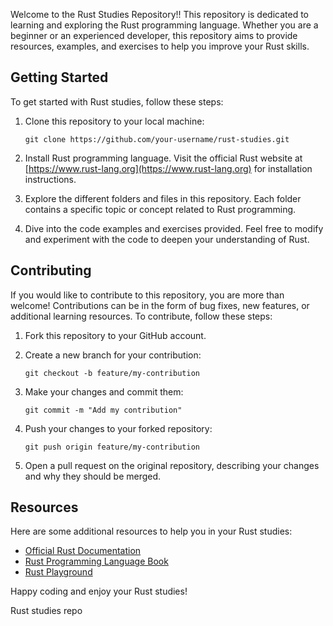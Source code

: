 Welcome to the Rust Studies Repository!! This repository is dedicated to learning and exploring the Rust programming language. Whether you are a beginner or an experienced developer, this repository aims to provide resources, examples, and exercises to help you improve your Rust skills.

## Getting Started

To get started with Rust studies, follow these steps:

1. Clone this repository to your local machine:
    ```
    git clone https://github.com/your-username/rust-studies.git
    ```

2. Install Rust programming language. Visit the official Rust website at [https://www.rust-lang.org](https://www.rust-lang.org) for installation instructions.

3. Explore the different folders and files in this repository. Each folder contains a specific topic or concept related to Rust programming.

4. Dive into the code examples and exercises provided. Feel free to modify and experiment with the code to deepen your understanding of Rust.

## Contributing

If you would like to contribute to this repository, you are more than welcome! Contributions can be in the form of bug fixes, new features, or additional learning resources. To contribute, follow these steps:

1. Fork this repository to your GitHub account.

2. Create a new branch for your contribution:
    ```
    git checkout -b feature/my-contribution
    ```

3. Make your changes and commit them:
    ```
    git commit -m "Add my contribution"
    ```

4. Push your changes to your forked repository:
    ```
    git push origin feature/my-contribution
    ```

5. Open a pull request on the original repository, describing your changes and why they should be merged.

## Resources

Here are some additional resources to help you in your Rust studies:

- [Official Rust Documentation](https://doc.rust-lang.org)
- [Rust Programming Language Book](https://doc.rust-lang.org/book)
- [Rust Playground](https://play.rust-lang.org)

Happy coding and enjoy your Rust studies!

Rust studies repo